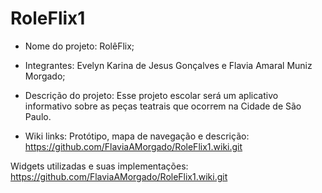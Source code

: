# RoleFlix1
- Nome do projeto: RolêFlix;
- Integrantes: Evelyn Karina de Jesus Gonçalves e Flavia Amaral Muniz Morgado;
- Descrição do projeto: Esse projeto escolar será um aplicativo informativo sobre as peças teatrais que ocorrem na Cidade de São Paulo. 


- Wiki links:
Protótipo, mapa de navegação e descrição:
https://github.com/FlaviaAMorgado/RoleFlix1.wiki.git

Widgets utilizadas e suas implementações: 
https://github.com/FlaviaAMorgado/RoleFlix1.wiki.git

